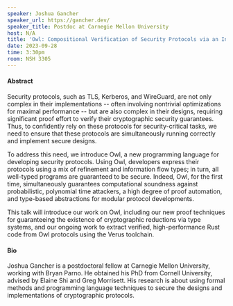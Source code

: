 ```yaml
---
speaker: Joshua Gancher
speaker_url: https://gancher.dev/
speaker_title: Postdoc at Carnegie Mellon University
host: N/A
title: 'Owl: Compositional Verification of Security Protocols via an Information-Flow Type System'
date: 2023-09-28
time: 3:30pm
room: NSH 3305
---
```


#### Abstract

Security protocols, such as TLS, Kerberos, and WireGuard, are not only complex in their implementations -- often involving nontrivial optimizations for maximal performance -- but are also complex in their designs, requiring significant proof effort to verify their cryptographic security guarantees. Thus, to confidently rely on these protocols for security-critical tasks, we need to ensure that these protocols are simultaneously running correctly and implement secure designs.

To address this need, we introduce Owl, a new programming language for developing security protocols. Using Owl, developers express their protocols using a mix of refinement and information flow types; in turn, all well-typed programs are guaranteed to be secure.
Indeed, Owl, for the first time, simultaneously guarantees computational soundness against probabilistic, polynomial time attackers, a high degree of proof automation, and type-based abstractions for modular protocol developments.

This talk will introduce our work on Owl, including our new proof techniques for guaranteeing the existence of cryptographic reductions via type systems, and our ongoing work to extract verified, high-performance Rust code from Owl protocols using the Verus toolchain.

#### Bio

Joshua Gancher is a postdoctoral fellow at Carnegie Mellon University, working with Bryan Parno. He obtained his PhD from Cornell University, advised by Elaine Shi and Greg Morrisett. His research is about using formal methods and programming language techniques to secure the designs and implementations of cryptographic protocols.

